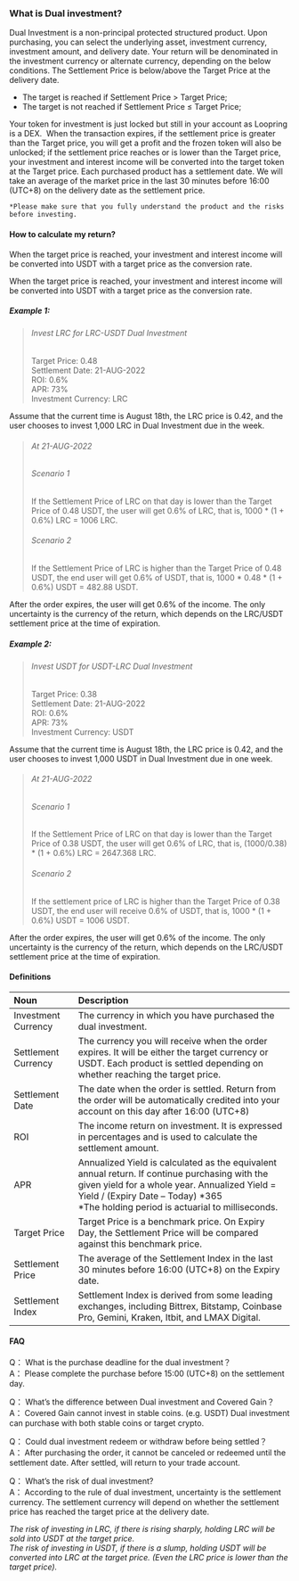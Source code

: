 ### What is Dual investment?

Dual Investment is a non-principal protected structured product. Upon purchasing, you can select the underlying asset, investment currency, investment amount, and delivery date. Your return will be denominated in the investment currency or alternate currency, depending on the below conditions. The Settlement Price is below/above the Target Price at the delivery date.

- The target is reached if Settlement Price > Target Price;
- The target is not reached if Settlement Price ≤ Target Price;

Your token for investment is just locked but still in your account as Loopring is a DEX.  When the transaction expires, if the settlement price is greater than the Target price, you will get a profit and the frozen token will also be unlocked; if the settlement price reaches or is lower than the Target price, your investment and interest income will be converted into the target token at the Target price.
Each purchased product has a settlement date. We will take an average of the market price in the last 30 minutes before 16:00 (UTC+8) on the delivery date as the settlement price. 

`*Please make sure that you fully understand the product and the risks before investing.`

#### How to calculate my return?

When the target price is reached, your investment and interest income will be converted into USDT with a target price as the conversion rate.

When the target price is reached, your investment and interest income will be converted into USDT with a target price as the conversion rate.

##### Example 1:
> ###### Invest LRC for LRC-USDT Dual Investment
> Target Price: 0.48   
> Settlement Date: 21-AUG-2022   
> ROI: 0.6%  
> APR: 73%  
> Investment Currency: LRC  

Assume that the current time is August 18th, the LRC price is 0.42, and the user chooses to invest 1,000 LRC in Dual Investment due in the week.

> ###### At 21-AUG-2022
> ###### Scenario 1  
> If the Settlement Price of LRC on that day is lower than the Target Price of 0.48 USDT, the user will get 0.6% of LRC, that is, 1000 * (1 + 0.6%) LRC = 1006 LRC.  
> ###### Scenario 2
> If the Settlement Price of LRC is higher than the Target Price of 0.48 USDT, the end user will get 0.6% of USDT, that is, 1000 * 0.48 * (1 + 0.6%) USDT = 482.88 USDT.  

After the order expires, the user will get 0.6% of the income. The only uncertainty is the currency of the return, which depends on the LRC/USDT settlement price at the time of expiration.

##### Example 2:
> ###### Invest USDT for USDT-LRC Dual Investment
> Target Price: 0.38  
> Settlement Date: 21-AUG-2022  
> ROI: 0.6%  
> APR: 73%  
> Investment Currency: USDT  

Assume that the current time is August 18th, the LRC price is 0.42, and the user chooses to invest 1,000 USDT in Dual Investment due in one week.

> ###### At 21-AUG-2022
> ###### Scenario 1
> If the Settlement Price of LRC on that day is lower than the Target Price of 0.38 USDT, the user will get 0.6% of LRC, that is, (1000/0.38) * (1 + 0.6%) LRC = 2647.368 LRC.  
> ###### Scenario 2
> If the settlement price of LRC is higher than the Target Price of 0.38 USDT, the end user will receive 0.6% of USDT, that is, 1000 * (1 + 0.6%) USDT = 1006 USDT.  

After the order expires, the user will get 0.6% of the income. The only uncertainty is the currency of the return, which depends on the LRC/USDT settlement price at the time of expiration.

#### Definitions
| Noun | Description |
| :------------ | :------------ |
| Investment Currency  | The currency in which you have purchased the dual investment.  |
| Settlement Currency  | The currency you will receive when the order expires. It will be either the target currency or USDT. Each product is settled depending on whether reaching the target price.  |
| Settlement Date  | The date when the order is settled. Return from the order will be automatically credited into your account on this day after 16:00 (UTC+8) |
| ROI  | The income return on investment. It is expressed in percentages and is used to calculate the settlement amount.  |
| APR  | Annualized Yield is calculated as the equivalent annual return. If continue purchasing with the given yield for a whole year. Annualized Yield = Yield &#47; (Expiry Date – Today) &#42;365 <br/>*The holding period is actuarial to milliseconds.</br> |
| Target Price  | Target Price is a benchmark price. On Expiry Day, the Settlement Price will be compared against this benchmark price.  |
| Settlement Price  | The average of the Settlement Index in the last 30 minutes before 16:00 (UTC+8) on the Expiry date.  |
| Settlement Index  | Settlement Index is derived from some leading exchanges, including Bittrex, Bitstamp, Coinbase Pro, Gemini, Kraken, Itbit, and LMAX Digital.  |

#### FAQ
Q： What is the purchase deadline for the dual investment？  
A： Please complete the purchase before 15:00 (UTC+8) on the settlement day.  

Q： What’s the difference between Dual investment and Covered Gain？  
A： Covered Gain cannot invest in stable coins. (e.g. USDT) Dual investment can purchase with both stable coins or target crypto.  

Q： Could dual investment redeem or withdraw before being settled？  
A： After purchasing the order, it cannot be canceled or redeemed until the settlement date. After settled, will return to your trade account.  

Q： What’s the risk of dual investment?  
A： According to the rule of dual investment, uncertainty is the settlement currency. The settlement currency will depend on whether the settlement price has reached the target price at the delivery date.  

*The risk of investing in LRC, if there is rising sharply, holding LRC will be sold into USDT at the target price.  
The risk of investing in USDT, if there is a slump, holding USDT will be converted into LRC at the target price. (Even the LRC price is lower than the target price).*
